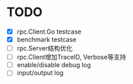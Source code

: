 # TODO

- [x] rpc.Client.Go testcase
- [x] benchmark testcase
- [ ] rpc.Server结构优化
- [ ] rpc.Client增加TraceID, Verbose等支持
- [ ] enable/disable debug log
- [ ] input/output log
